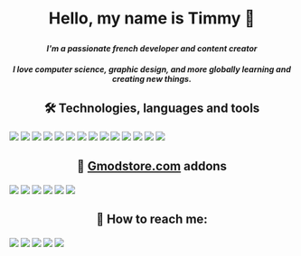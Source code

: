 # <p align="center">Hello, my name is Timmy 👋
#### <p align="center">*I'm a passionate french developer and content creator*
#### <p align="center">*I love computer science, graphic design, and more globally learning and creating new things.*

## <p align="center">🛠️ Technologies, languages and tools
![](https://img.shields.io/badge/‎-Windows-95a5a6?logo=Windows)
![](https://img.shields.io/badge/‎-Android-95a5a6?logo=Android)
![](https://img.shields.io/badge/‎-Unreal_Engine-95a5a6?logo=UnrealEngine)
![](https://img.shields.io/badge/‎-Lua-95a5a6?logo=Lua)
![](https://img.shields.io/badge/‎-JavaScript-95a5a6?logo=JavaScript)
![](https://img.shields.io/badge/‎-HTML5-95a5a6?logo=HTML5)
![](https://img.shields.io/badge/‎-CSS-95a5a6?logo=CSS3)
![](https://img.shields.io/badge/‎-MySQL-95a5a6?logo=MySQL)
![](https://img.shields.io/badge/‎-SQLite-95a5a6?logo=SQLite)
![](https://img.shields.io/badge/‎-PostgreSQL-95a5a6?logo=PostgreSQL)
![](https://img.shields.io/badge/‎-GitKraken-95a5a6?logo=GitKraken)
![](https://img.shields.io/badge/‎-Visual_Studio_Code-95a5a6?logo=VisualStudioCode)
![](https://img.shields.io/badge/‎-GIMP-95a5a6?logo=GIMP)
![](https://img.shields.io/badge/‎-Ableton_Live-95a5a6?logo=AbletonLive)

## <p align="center">🛒 [Gmodstore.com](https://www.gmodstore.com/users/timmythenobody/addons) addons
[![](https://img.shields.io/badge/🍇-Winemaking_System-95a5a6)](https://www.gmodstore.com/market/view/winemaking-system)
[![](https://img.shields.io/badge/🚧-VMS_System-95a5a6-)](https://www.gmodstore.com/market/view/7421)
[![](https://img.shields.io/badge/📠-OnePrint-95a5a6)](https://www.gmodstore.com/market/view/7320)
[![](https://img.shields.io/badge/⌚-GSmartWatch-95a5a6)](https://www.gmodstore.com/market/view/gsmartwatch-unique-and-customizable-watches-for-your-server)
[![](https://img.shields.io/badge/💸-Cash_Logistics_System-95a5a6)](https://www.gmodstore.com/market/view/ultimate-brinks-system-ubs)
[![](https://img.shields.io/badge/🐝-Beekeeping_System-95a5a6)](https://www.gmodstore.com/market/view/beekeeping-system)

## <p align="center">🔎 How to reach me:
[![](https://img.shields.io/badge/‎-GitLab-95a5a6?logo=GitLab)](https://gitlab.com/timmy.the.nobody)
[![](https://img.shields.io/badge/‎-Steam-95a5a6?logo=Steam)](https://steamcommunity.com/id/timmythenobody)
[![](https://img.shields.io/badge/‎-Discord-95a5a6?logo=Discord)](https://discordapp.com/users/317885698747400194)
[![](https://img.shields.io/badge/‎-YouTube-95a5a6?logo=YouTube)](https://www.youtube.com/channel/UCxGjRU8uZkj7oK8Tv22aC7A/featured)
[![](https://img.shields.io/badge/‎-Twitch-95a5a6?logo=Twitch)](https://www.twitch.tv/timmythenobody)
